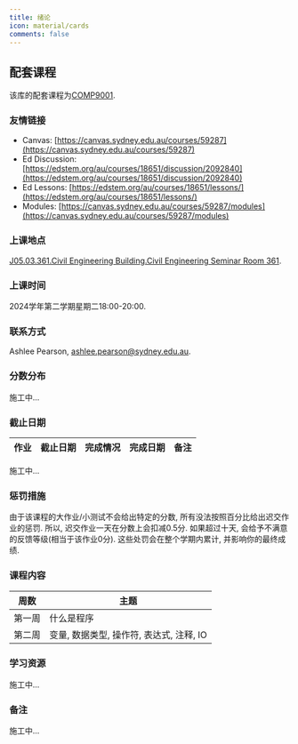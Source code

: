 ```yaml
---
title: 绪论
icon: material/cards
comments: false
---
```


## 配套课程

该库的配套课程为[COMP9001](https://www.sydney.edu.au/units/COMP9001/2024-S2C-ND-CC).

### 友情链接

- Canvas: [https://canvas.sydney.edu.au/courses/59287](https://canvas.sydney.edu.au/courses/59287)
- Ed Discussion: [https://edstem.org/au/courses/18651/discussion/2092840](https://edstem.org/au/courses/18651/discussion/2092840)
- Ed Lessons: [https://edstem.org/au/courses/18651/lessons/](https://edstem.org/au/courses/18651/lessons/)
- Modules: [https://canvas.sydney.edu.au/courses/59287/modules](https://canvas.sydney.edu.au/courses/59287/modules)

### 上课地点

[J05.03.361.Civil Engineering Building.Civil Engineering Seminar Room 361](https://maps.sydney.edu.au/?room=J05.03.361).

### 上课时间

2024学年第二学期星期二18:00-20:00.

### 联系方式

Ashlee Pearson, ashlee.pearson@sydney.edu.au.

### 分数分布

施工中...

### 截止日期

|作业|截止日期|完成情况|完成日期|备注|
|-|-|-|-|-|

施工中...

### 惩罚措施

由于该课程的大作业/小测试不会给出特定的分数, 所有没法按照百分比给出迟交作业的惩罚. 所以, 迟交作业一天在分数上会扣减0.5分. 如果超过十天, 会给予不满意的反馈等级(相当于该作业0分). 这些处罚会在整个学期内累计, 并影响你的最终成绩.

### 课程内容

|周数|主题|
|-|-|
|第一周|什么是程序|
|第二周|变量, 数据类型, 操作符, 表达式, 注释, IO|

### 学习资源

施工中...

### 备注

施工中...